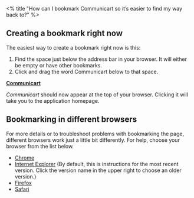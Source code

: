 <% title "How can I bookmark Communicart so it’s easier to find my way back to?" %>

## Creating a bookmark right now

The easiest way to create a bookmark right now is this:
1. Find the space just below the address bar in your browser. It will either be empty or have other bookmarks.
1. Click and drag the word Communicart below to that space.

**[Communicart](https://cap.18f.gov/)**

_Communicart_ should now appear at the top of your browser. Clicking it will take you to the application homepage.

## Bookmarking in different browsers

For more details or to troubleshoot problems with bookmarking the page, different browsers work just a little bit differently. For help, choose your browser from the list below.

- [Chrome](https://support.google.com/chrome/answer/95739?hl=en)
- [Internet Explorer](http://windows.microsoft.com/en-us/internet-explorer/add-view-organize-favorites) (By default, this is instructions for the most recent version. Click the version name in the upper right to choose an older version.)
- [Firefox](https://support.mozilla.org/en-US/kb/create-bookmarks-save-your-favorite-webpages)
- [Safari](https://support.apple.com/kb/PH19265?locale=en_US)
